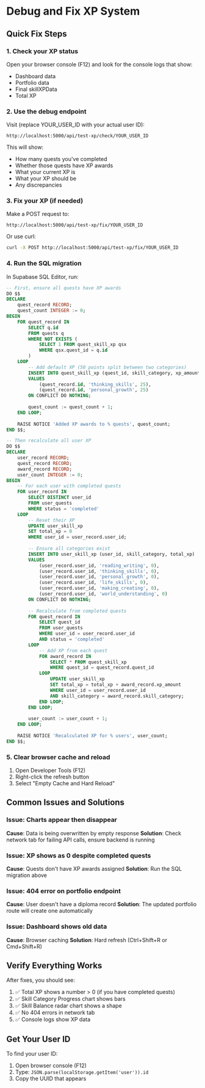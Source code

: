 # Debug and Fix XP System

## Quick Fix Steps

### 1. Check your XP status
Open your browser console (F12) and look for the console logs that show:
- Dashboard data
- Portfolio data  
- Final skillXPData
- Total XP

### 2. Use the debug endpoint
Visit (replace YOUR_USER_ID with your actual user ID):
```
http://localhost:5000/api/test-xp/check/YOUR_USER_ID
```

This will show:
- How many quests you've completed
- Whether those quests have XP awards
- What your current XP is
- What your XP should be
- Any discrepancies

### 3. Fix your XP (if needed)
Make a POST request to:
```
http://localhost:5000/api/test-xp/fix/YOUR_USER_ID
```

Or use curl:
```bash
curl -X POST http://localhost:5000/api/test-xp/fix/YOUR_USER_ID
```

### 4. Run the SQL migration
In Supabase SQL Editor, run:
```sql
-- First, ensure all quests have XP awards
DO $$
DECLARE
    quest_record RECORD;
    quest_count INTEGER := 0;
BEGIN
    FOR quest_record IN 
        SELECT q.id 
        FROM quests q
        WHERE NOT EXISTS (
            SELECT 1 FROM quest_skill_xp qsx 
            WHERE qsx.quest_id = q.id
        )
    LOOP
        -- Add default XP (50 points split between two categories)
        INSERT INTO quest_skill_xp (quest_id, skill_category, xp_amount)
        VALUES 
            (quest_record.id, 'thinking_skills', 25),
            (quest_record.id, 'personal_growth', 25)
        ON CONFLICT DO NOTHING;
        
        quest_count := quest_count + 1;
    END LOOP;
    
    RAISE NOTICE 'Added XP awards to % quests', quest_count;
END $$;

-- Then recalculate all user XP
DO $$
DECLARE
    user_record RECORD;
    quest_record RECORD;
    award_record RECORD;
    user_count INTEGER := 0;
BEGIN
    -- For each user with completed quests
    FOR user_record IN 
        SELECT DISTINCT user_id 
        FROM user_quests 
        WHERE status = 'completed'
    LOOP
        -- Reset their XP
        UPDATE user_skill_xp 
        SET total_xp = 0 
        WHERE user_id = user_record.user_id;
        
        -- Ensure all categories exist
        INSERT INTO user_skill_xp (user_id, skill_category, total_xp)
        VALUES 
            (user_record.user_id, 'reading_writing', 0),
            (user_record.user_id, 'thinking_skills', 0),
            (user_record.user_id, 'personal_growth', 0),
            (user_record.user_id, 'life_skills', 0),
            (user_record.user_id, 'making_creating', 0),
            (user_record.user_id, 'world_understanding', 0)
        ON CONFLICT DO NOTHING;
        
        -- Recalculate from completed quests
        FOR quest_record IN 
            SELECT quest_id 
            FROM user_quests 
            WHERE user_id = user_record.user_id 
            AND status = 'completed'
        LOOP
            -- Add XP from each quest
            FOR award_record IN 
                SELECT * FROM quest_skill_xp 
                WHERE quest_id = quest_record.quest_id
            LOOP
                UPDATE user_skill_xp 
                SET total_xp = total_xp + award_record.xp_amount
                WHERE user_id = user_record.user_id 
                AND skill_category = award_record.skill_category;
            END LOOP;
        END LOOP;
        
        user_count := user_count + 1;
    END LOOP;
    
    RAISE NOTICE 'Recalculated XP for % users', user_count;
END $$;
```

### 5. Clear browser cache and reload
1. Open Developer Tools (F12)
2. Right-click the refresh button
3. Select "Empty Cache and Hard Reload"

## Common Issues and Solutions

### Issue: Charts appear then disappear
**Cause**: Data is being overwritten by empty response
**Solution**: Check network tab for failing API calls, ensure backend is running

### Issue: XP shows as 0 despite completed quests
**Cause**: Quests don't have XP awards assigned
**Solution**: Run the SQL migration above

### Issue: 404 error on portfolio endpoint
**Cause**: User doesn't have a diploma record
**Solution**: The updated portfolio route will create one automatically

### Issue: Dashboard shows old data
**Cause**: Browser caching
**Solution**: Hard refresh (Ctrl+Shift+R or Cmd+Shift+R)

## Verify Everything Works

After fixes, you should see:
1. ✅ Total XP shows a number > 0 (if you have completed quests)
2. ✅ Skill Category Progress chart shows bars
3. ✅ Skill Balance radar chart shows a shape
4. ✅ No 404 errors in network tab
5. ✅ Console logs show XP data

## Get Your User ID

To find your user ID:
1. Open browser console (F12)
2. Type: `JSON.parse(localStorage.getItem('user')).id`
3. Copy the UUID that appears